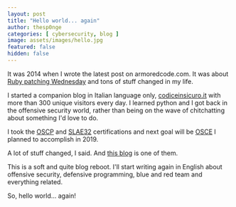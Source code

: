 ```yaml
---
layout: post
title: "Hello world... again"
author: thesp0nge
categories: [ cybersecurity, blog ]
image: assets/images/hello.jpg
featured: false
hidden: false
---
```


It was 2014 when I wrote the latest post on armoredcode.com. It was about [Ruby patching Wednesday](https://armoredcode.com/blog/rails-patching-wednesday/) and tons of stuff changed in my life.

I started a companion blog in Italian language only, [codiceinsicuro.it](https://codiceinsicuro.it) with more than 300 unique visitors every day. I learned python and I got back in the offensive security world, rather than being on the wave of chitchatting about something I'd love to do.

I took the [OSCP](https://www.offensive-security.com/information-security-certifications/oscp-offensive-security-certified-professional/) and [SLAE32](http://www.securitytube-training.com/online-courses/securitytube-linux-assembly-expert/index.html) certifications and next goal will be [OSCE](https://www.offensive-security.com/information-security-certifications/osce-offensive-security-certified-expert/) I planned to accomplish in 2019.

A lot of stuff changed, I said. And [this blog](https://armoredcode.com) is one of them.

This is a soft and quite blog reboot. I'll start writing again in English about offensive security, defensive programming, blue and red team and everything related.

So, hello world... again!

